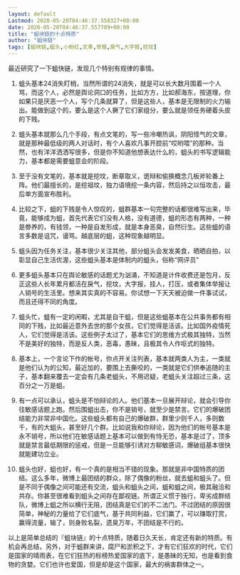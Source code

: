 ```yaml
---
layout: default
Lastmod: 2020-05-20T04:46:37.558327+00:00
date: 2020-05-20T04:46:37.557789+00:00
title: "蛆块链的十点特质"
author: "蛆块链"
tags: [蛆块链,蛆头,小粉红,文革,举报,戾气,大字报,挖坟]
---
```



最近研究了一下蛆快链，发现几个特别有规律的事情。

1. 蛆头基本24消失盯梢，当然所谓的24消失，就是可以长大数月围着一个人骂，而这个人，必然是舆论洞口的任务，比如方方，比如郝海东，按道理，你如果只是厌恶一个人，写个几条就算了，但是这些人，基本是无限制的火力输出。能做到这个的，要么是这个人撅了它们家组分，要么就是领任务硬着头皮的下贱。

2. 蛆头基本就那么几个手段，有点文笔的，写一些冷嘲热讽，阴阳怪气的文章，就是那种最低级的两人对话时，有个人喜欢凡事开腔前“哎哟喂”的那种。当然，也有洋洋洒洒写很多，但是你不知道他想表达什么的，蛆头的书写逻辑能力，基本都是需要蛆意会的阶段。

3. 至于没有文笔的，基本就是挖坟，断章取义，诡辩和偷换概念几板斧轮番上阵。他们最擅长的，是挖祖坟，独力语境挖一条内容，然后持之以恒攻击，最后单方面宣布胜利。

4. 比较之下，蛆的下贱是令人惊叹的，蛆群基本一句完整的话都很难写出来，毕竟，能够成为蛆，首先代表它们没有人格，没有道德，蛆的形态有两种，一种是劵养的，有钱领，一种是自发形成，就是本身恶臭，自然衍生。这些蛆的语言多数是诅咒，谩骂。越底层的蛆，这种现象越明显。

5. 蛆头因为任务关注，基本很少关注其他，部分蛆头会发发美食，晒晒自拍，以彰显自己生活优渥，这些蛆头基本是体制内的蛆头，俗称“网评员”

6. 更多蛆头基本只在舆论敏感的话题尤为汹涌，不知道是计件收费还是包月，反正这些人长年累月都活在戾气，挖坟，大字报，挂人，打压，或者集体举报让人销号的生活里。想来其实真的不容易。你试想一下天天被迫做一件事试试，而且还得不同的角度。

7. 蛆头忙，蛆有一定的闲暇，尤其是自干蛆，但是这些蛆基本在公共事务都有相同的下贱，比如最近意外去世的那个女孩，它们觉得是活该。比如国外疫情死人，它们觉得是活该。这些例子太过了，基本它们的思维方式极其独特，当然不是美好的独特，而是反人类，恶毒，愚昧，且极其令人作呕式的独特。

8. 基本上，一个言论下作的帐号，你点开关注列表，基本就两类人为主，一类就是他们认为的公知，最近加的，要围上去撕咬的，一类就是它们供奉追随的主子，基本翻来覆去一定会有几条老蛆头，不用迟疑，老蛆头关注超过三条，这百分之一万是蛆。

9. 有一点可以承认，蛆头是不怕辩论的人。他们基本一旦展开辩论，就会引导你往敏感话题上跑。然后围蛆出击，你不是销号，就至少是禁言。它们的爆破团结能力非常非中国化。这些蛆头都有自己的爆破群，群里少则千人，多则数千，有的大蛆头，甚至好几个群。比如说我和你辩论，因为他们的帐号基本是永不销号，所以他们在敏感话题上基本可以做到有恃无恐，基本是过了，顶多就是禁言最低期限的惩戒，但是一旦能够引诱对方聊敏感词，爆破组基本很快就能建功立业。

10. 蛆头也好，蛆也好，有一个真的是相当不错的现象。那就是非中国特质的团结。这么多年，微博上最团结的群众，除了偶像的粉丝，就去蛆和蛆头了。但是不同于偶像之间可能还有交流，蛆头和蛆头之间，蛆和蛆之间，极其融洽和共存。你甚至很难看到蛆头之间存在鄙视链。所谓正义惯于独行，卑劣成群结队，微博上蛆之所以横行无阻，团结真是它们的不二法门。不过团结的原因很简单，神秘的力量给了它们底气，基于共同利益，它们赢了，可以赚取打赏，赢得流量，输了，则身败名裂，遗臭万年，不团结是不行的。

以上是简单总结的『蛆块链』的十点特质，随着日久天长，肯定还有新的特质。有机会再总结，另外，对于蛆群来讲，腐尸和淤积之下，才有它们狂欢的时代，它们是国家的晴雨表，在它们狂热的标榜热爱国家的底下，是愚昧的无知，也是看到食物的贪婪。它们也许也爱国，但是却是这个国家，最大的祸害群体之一。
